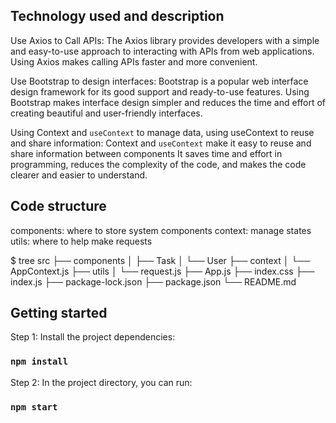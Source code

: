 ## Technology used and description

Use Axios to Call APIs: The Axios library provides developers with a simple and easy-to-use approach to interacting with APIs from web applications. Using Axios makes calling APIs faster and more convenient.

Use Bootstrap to design interfaces: Bootstrap is a popular web interface design framework for its good support and ready-to-use features. Using Bootstrap makes interface design simpler and reduces the time and effort of creating beautiful and user-friendly interfaces.

Using Context and `useContext` to manage data, using useContext to reuse and share information: Context and `useContext` make it easy to reuse and share information between components It saves time and effort in programming, reduces the complexity of the code, and makes the code clearer and easier to understand.

## Code structure

components: where to store system components
context: manage states
utils: where to help make requests

$ tree
src
├── components
│ ├── Task
│ └── User
├── context
│ └── AppContext.js
├── utils
│ └── request.js
├── App.js
├── index.css
├── index.js
├── package-lock.json
├── package.json
└── README.md

## Getting started

Step 1: Install the project dependencies:

### `npm install`

Step 2: In the project directory, you can run:

### `npm start`
